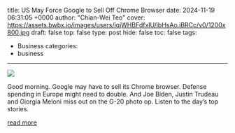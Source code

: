 title: US May Force Google to Sell Off Chrome Browser
date: 2024-11-19 06:31:05 +0000
author: "Chian-Wei Teo"
cover: https://assets.bwbx.io/images/users/iqjWHBFdfxIU/ibHsAo.iBRCc/v0/1200x800.jpg
draft: false
top: false
type: post
hide: false
toc: false
tags:
  - Business
categories:
  - business
---

![](https://assets.bwbx.io/images/users/iqjWHBFdfxIU/ibHsAo.iBRCc/v0/1200x800.jpg)

Good morning. Google may have to sell its Chrome browser. Defense spending in Europe might need to double. And Joe Biden, Justin Trudeau and Giorgia Meloni miss out on the G-20 photo op. Listen to the day’s top stories.

[read more](https://www.bloomberg.com/news/newsletters/2024-11-19/us-may-force-google-to-sell-off-chrome-browser)
